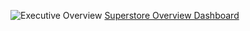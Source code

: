 ![Executive Overview](https://github.com/user-attachments/assets/a55f9264-0f57-47f4-a5f6-671857f88d12)
[Superstore Overview Dashboard](https://public.tableau.com/views/ExecutiveOverview_17382780566890/ExecutiveOverview?:language=en-US&:sid=&:redirect=auth&:display_count=n&:origin=viz_share_link)
